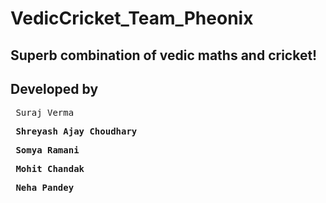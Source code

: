# VedicCricket_Team_Pheonix
## Superb combination of vedic maths and cricket!
## Developed by

<pre> Suraj Verma</pre>
<b>

<pre> Shreyash Ajay Choudhary</pre>
  
<pre> Somya Ramani</pre>
  
<pre> Mohit Chandak</pre>
  
<pre> Neha Pandey</pre>
